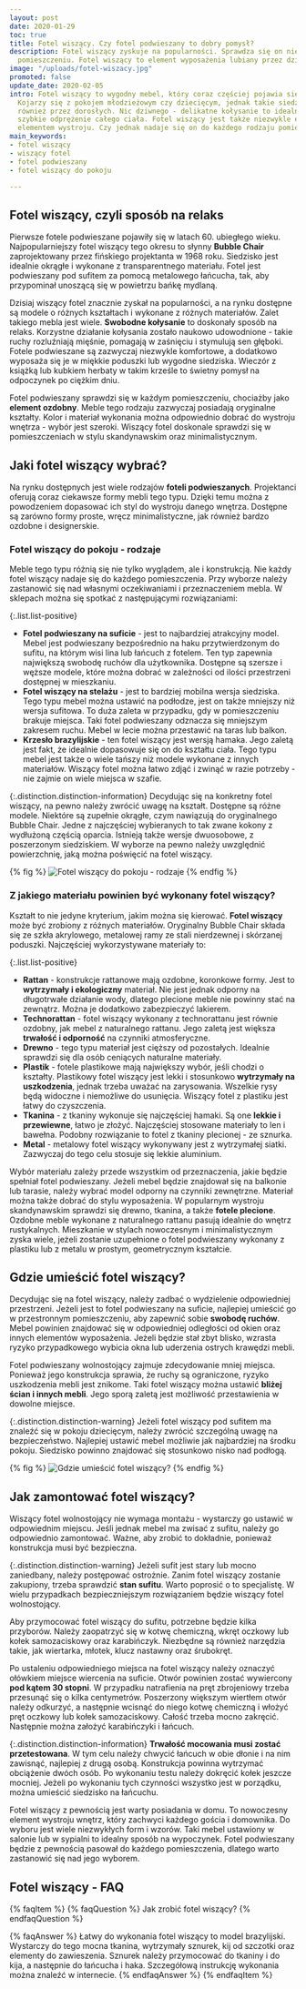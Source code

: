 ```yaml
---
layout: post
date: 2020-01-29
toc: true
title: Fotel wiszący. Czy fotel podwieszany to dobry pomysł?
description: Fotel wiszący zyskuje na popularności. Sprawdza się on niemal w każdym
  pomieszczeniu. Fotel wiszący to element wyposażenia lubiany przez dzieci i dorosłych.
image: "/uploads/fotel-wiszacy.jpg"
promoted: false
update_date: 2020-02-05
intro: Fotel wiszący to wygodny mebel, który coraz częściej pojawia się w mieszkaniach.
  Kojarzy się z pokojem młodzieżowym czy dziecięcym, jednak takie siedzisko jest cenione
  również przez dorosłych. Nic dziwnego - delikatne kołysanie to idealny sposób na
  szybkie odprężenie całego ciała. Fotel wiszący jest także niezwykle estetycznym
  elementem wystroju. Czy jednak nadaje się on do każdego rodzaju pomieszczenia?
main_keywords:
- fotel wiszący
- wiszący fotel
- fotel podwieszany
- fotel wiszący do pokoju

---
```

## Fotel wiszący, czyli sposób na relaks

Pierwsze fotele podwieszane pojawiły się w latach 60. ubiegłego wieku. Najpopularniejszy fotel wiszący tego okresu to słynny **Bubble Chair** zaprojektowany przez fińskiego projektanta w 1968 roku. Siedzisko jest idealnie okrągłe i wykonane z transparentnego materiału. Fotel jest podwieszany pod sufitem za pomocą metalowego łańcucha, tak, aby przypominał unoszącą się w powietrzu bańkę mydlaną.

Dzisiaj wiszący fotel znacznie zyskał na popularności, a na rynku dostępne są modele o różnych kształtach i wykonane z różnych materiałów. Zalet takiego mebla jest wiele. **Swobodne kołysanie** to doskonały sposób na relaks. Korzystne działanie kołysania zostało naukowo udowodnione - takie ruchy rozluźniają mięśnie, pomagają w zaśnięciu i stymulują sen głęboki. Fotele podwieszane są zazwyczaj niezwykle komfortowe, a dodatkowo wyposaża się je w miękkie poduszki lub wygodne siedziska. Wieczór z książką lub kubkiem herbaty w takim krześle to świetny pomysł na odpoczynek po ciężkim dniu.

Fotel podwieszany sprawdzi się w każdym pomieszczeniu, chociażby jako **element ozdobny**. Meble tego rodzaju zazwyczaj posiadają oryginalne kształty. Kolor i materiał wykonania można odpowiednio dobrać do wystroju wnętrza - wybór jest szeroki. Wiszący fotel doskonale sprawdzi się w pomieszczeniach w stylu skandynawskim oraz minimalistycznym.

## Jaki fotel wiszący wybrać?

Na rynku dostępnych jest wiele rodzajów **foteli podwieszanych**. Projektanci oferują coraz ciekawsze formy mebli tego typu. Dzięki temu można z powodzeniem dopasować ich styl do wystroju danego wnętrza. Dostępne są zarówno formy proste, wręcz minimalistyczne, jak również bardzo ozdobne i designerskie.

### Fotel wiszący do pokoju - rodzaje

Meble tego typu różnią się nie tylko wyglądem, ale i konstrukcją. Nie każdy fotel wiszący nadaje się do każdego pomieszczenia. Przy wyborze należy zastanowić się nad własnymi oczekiwaniami i przeznaczeniem mebla. W sklepach można się spotkać z następującymi rozwiązaniami:

{:.list.list-positive}

* **Fotel podwieszany na suficie** - jest to najbardziej atrakcyjny model. Mebel jest podwieszany bezpośrednio na haku przytwierdzonym do sufitu, na którym wisi lina lub łańcuch z fotelem. Ten typ zapewnia największą swobodę ruchów dla użytkownika. Dostępne są szersze i węższe modele, które można dobrać w zależności od ilości przestrzeni dostępnej w mieszkaniu.
* **Fotel wiszący na stelażu** - jest to bardziej mobilna wersja siedziska. Tego typu mebel można ustawić na podłodze, jest on także mniejszy niż wersja sufitowa. To duża zaleta w przypadku, gdy w pomieszczeniu brakuje miejsca. Taki fotel podwieszany odznacza się mniejszym zakresem ruchu. Mebel w lecie można przestawić na taras lub balkon.
* **Krzesło brazylijskie** - ten fotel wiszący jest wersją hamaka. Jego zaletą jest fakt, że idealnie dopasowuje się on do kształtu ciała. Tego typu mebel jest także o wiele tańszy niż modele wykonane z innych materiałów. Wiszący fotel można łatwo zdjąć i zwinąć w razie potrzeby - nie zajmie on wiele miejsca w szafie.

{:.distinction.distinction-information}
Decydując się na konkretny fotel wiszący, na pewno należy zwrócić uwagę na kształt. Dostępne są różne modele. Niektóre są zupełnie okrągłe, czym nawiązują do oryginalnego Bubble Chair. Jedne z najczęściej wybieranych to tak zwane kokony z wydłużoną częścią oparcia. Istnieją także wersje dwuosobowe, z poszerzonym siedziskiem. W wyborze na pewno należy uwzględnić powierzchnię, jaką można poświęcić na fotel wiszący.

{% fig %}
![Fotel wiszący do pokoju - rodzaje](/uploads/fotel-wiszacy-do-pokoju.jpg "Fotel wiszący do pokoju - rodzaje")
{% endfig %}

### Z jakiego materiału powinien być wykonany fotel wiszący?

Kształt to nie jedyne kryterium, jakim można się kierować. **Fotel wiszący** może być zrobiony z różnych materiałów. Oryginalny Bubble Chair składa się ze szkła akrylowego, metalowej ramy ze stali nierdzewnej i skórzanej poduszki. Najczęściej wykorzystywane materiały to:

{:.list.list-positive}

* **Rattan** - konstrukcje rattanowe mają ozdobne, koronkowe formy. Jest to **wytrzymały i ekologiczny** materiał. Nie jest jednak odporny na długotrwałe działanie wody, dlatego plecione meble nie powinny stać na zewnątrz. Można je dodatkowo zabezpieczyć lakierem.
* **Technorattan** - fotel wiszący wykonany z technorattanu jest równie ozdobny, jak mebel z naturalnego rattanu. Jego zaletą jest większa **trwałość i odporność** na czynniki atmosferyczne.
* **Drewno** - tego typu materiał jest cięższy od pozostałych. Idealnie sprawdzi się dla osób ceniących naturalne materiały.
* **Plastik** - fotele plastikowe mają największy wybór, jeśli chodzi o kształty. Plastikowy fotel wiszący jest lekki i stosunkowo **wytrzymały na uszkodzenia**, jednak trzeba uważać na zarysowania. Wszelkie rysy będą widoczne i niemożliwe do usunięcia. Wiszący fotel z plastiku jest łatwy do czyszczenia.
* **Tkanina** - z tkaniny wykonuje się najczęściej hamaki. Są one **lekkie i przewiewne**, łatwo je złożyć. Najczęściej stosowane materiały to len i bawełna. Podobny rozwiązanie to fotel z tkaniny plecionej - ze sznurka.
* **Metal** - metalowy fotel wiszący wykonywany jest z wytrzymałej siatki. Zazwyczaj do tego celu stosuje się lekkie aluminium.

Wybór materiału zależy przede wszystkim od przeznaczenia, jakie będzie spełniał fotel podwieszany. Jeżeli mebel będzie znajdował się na balkonie lub tarasie, należy wybrać model odporny na czynniki zewnętrzne. Materiał można także dobrać do stylu wyposażenia. W popularnym wystroju skandynawskim sprawdzi się drewno, tkanina, a także **fotele plecione**. Ozdobne meble wykonane z naturalnego rattanu pasują idealnie do wnętrz rustykalnych. Mieszkanie w stylach nowoczesnym i minimalistycznym zyska wiele, jeżeli zostanie uzupełnione o fotel podwieszany wykonany z plastiku lub z metalu w prostym, geometrycznym kształcie.

## Gdzie umieścić fotel wiszący?

Decydując się na fotel wiszący, należy zadbać o wydzielenie odpowiedniej przestrzeni. Jeżeli jest to fotel podwieszany na suficie, najlepiej umieścić go w przestronnym pomieszczeniu, aby zapewnić sobie **swobodę ruchów**. Mebel powinien znajdować się w odpowiedniej odległości od okien oraz innych elementów wyposażenia. Jeżeli będzie stał zbyt blisko, wzrasta ryzyko przypadkowego wybicia okna lub uderzenia ostrych krawędzi mebli.

Fotel podwieszany wolnostojący zajmuje zdecydowanie mniej miejsca. Ponieważ jego konstrukcja sprawia, że ruchy są ograniczone, ryzyko uszkodzenia mebli jest znikome. Taki fotel wiszący można ustawić **bliżej ścian i innych mebli**. Jego sporą zaletą jest możliwość przestawienia w dowolne miejsce.

{:.distinction.distinction-warning}
Jeżeli fotel wiszący pod sufitem ma znaleźć się w pokoju dziecięcym, należy zwrócić szczególną uwagę na bezpieczeństwo. Najlepiej ustawić mebel możliwie jak najbardziej na środku pokoju. Siedzisko powinno znajdować się stosunkowo nisko nad podłogą.

{% fig %}
![Gdzie umieścić fotel wiszący?](/uploads/gdzie-umiescic-fotel-wiszacy.jpg "Gdzie umieścić fotel wiszący?")
{% endfig %}

## Jak zamontować fotel wiszący?

Wiszący fotel wolnostojący nie wymaga montażu - wystarczy go ustawić w odpowiednim miejscu. Jeśli jednak mebel ma zwisać z sufitu, należy go odpowiednio zamontować. Ważne, aby zrobić to dokładnie, ponieważ konstrukcja musi być bezpieczna.

{:.distinction.distinction-warning}
Jeżeli sufit jest stary lub mocno zaniedbany, należy postępować ostrożnie. Zanim fotel wiszący zostanie zakupiony, trzeba sprawdzić **stan sufitu**. Warto poprosić o to specjalistę. W wielu przypadkach bezpieczniejszym rozwiązaniem będzie wiszący fotel wolnostojący.

Aby przymocować fotel wiszący do sufitu, potrzebne będzie kilka przyborów. Należy zaopatrzyć się w kotwę chemiczną, wkręt oczkowy lub kołek samozaciskowy oraz karabińczyk. Niezbędne są również narzędzia takie, jak wiertarka, młotek, klucz nastawny oraz śrubokręt.

Po ustaleniu odpowiedniego miejsca na fotel wiszący należy oznaczyć ołówkiem miejsce wiercenia na suficie. Otwór powinien zostać wywiercony **pod kątem 30 stopni**. W przypadku natrafienia na pręt zbrojeniowy trzeba przesunąć się o kilka centymetrów. Poszerzony większym wiertłem otwór należy odkurzyć, a następnie wcisnąć do niego kotwę chemiczną i włożyć pręt oczkowy lub kołek samozaciskowy. Całość trzeba mocno zakręcić. Następnie można założyć karabińczyki i łańcuch.

{:.distinction.distinction-information}
**Trwałość mocowania musi zostać przetestowana**. W tym celu należy chwycić łańcuch w obie dłonie i na nim zawisnąć, najlepiej z drugą osobą. Konstrukcja powinna wytrzymać obciążenie dwóch osób. Po wykonaniu testu należy dokręcić kołek jeszcze mocniej. Jeżeli po wykonaniu tych czynności wszystko jest w porządku, można umieścić siedzisko na łańcuchu.

Fotel wiszący z pewnością jest warty posiadania w domu. To nowoczesny element wystroju wnętrz, który zachwyci każdego gościa i domownika. Do wyboru jest wiele niezwykłych form i wzorów. Taki mebel ustawiony w salonie lub w sypialni to idealny sposób na wypoczynek. Fotel podwieszany będzie z pewnością pasował do każdego pomieszczenia, dlatego warto zastanowić się nad jego wyborem.

## Fotel wiszący - FAQ

{% faqItem %}
{% faqQuestion %}
Jak zrobić fotel wiszący?
{% endfaqQuestion %}

{% faqAnswer %}
Łatwy do wykonania fotel wiszący to model brazylijski. Wystarczy do tego mocna tkanina, wytrzymały sznurek, kij od szczotki oraz elementy do zawieszenia. Sznurek należy przymocować do tkaniny i do kija, a następnie do łańcucha i haka. Szczegółową instrukcję wykonania można znaleźć w internecie.
{% endfaqAnswer %}
{% endfaqItem %}